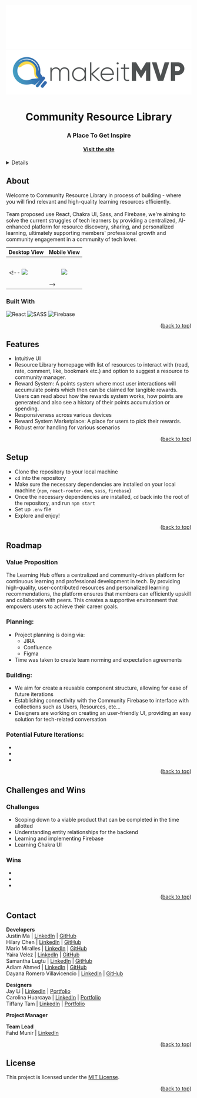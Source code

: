 <a name="readme-top"></a>

<!-- HEADER -->
<p align="center">
  <img src="src/assets/readmeImages/dark-mode.svg#gh-dark-mode-only" alt="Dark" id="dark-mode-image">
  <img src="src/assets/readmeImages/light-mode.svg#gh-light-mode-only" alt="Light" id="light-mode-image">
</p>

<h1 align="center">Community Resource Library</h1>

<h3 align="center">A Place To Get Inspire</h3>

<h4 align="center"><a href="" target="_blank"><strong>Visit the site</strong></h4>

<p></p>

<!-- TABLE OF CONTENTS -->
<details>
  <summary>Table of Contents</summary>
  <ul>
    <li>
      <a href="#about">About</a>
      <ul>
        <li><a href="#built-with">Built With</a></li>
      </ul>
    </li>
    <li><a href="#features">Features</a></li>
    <li><a href="#setup">Setup</a></li>
    <li><a href="#roadmap">Roadmap</a>
      <ul>
        <li><a href="#value-proposition">Value Proposition</a></li>
        <li><a href="#planning">Planning</a></li>
        <li><a href="#building">Building</a></li>
        <li><a href="#potential-future-iterations">Potential Future Iterations</a></li>
      </ul>
    </li>
    <li><a href="#challenges-and-wins">Challenges and Wins</a>
        <ul>
        <li><a href="#challenges">Challenges</a></li>
        <li><a href="#wins">Wins</a></li>
      </ul>
    </li>
    <li><a href="#contact">Contact</a></li>
  </ul>
</details>

## About
Welcome to Community Resource Library in process of building - where you will find relevant and high-quality learning resources efficiently.<br><br>
Team proposed use React, Chakra UI, Sass, and Firebase, we're aiming to solve the current struggles of tech learners by providing a centralized, AI-enhanced platform for resource discovery, sharing, and personalized learning, ultimately supporting members' professional growth and community engagement in a community of tech lover.

| Desktop View | Mobile View |
|---------------|-----------------|
<!-- <img src="src/assets/readmeImages/desktop-demo.gif" width=100%>|<p align="center"><br/><img src="src/assets/readmeImages/mobile-demo.gif" width=60%></p> -->

### Built With
![React][React-shield]
![SASS][SASS-shield]
![Firebase][Firebase-shield]

<p align="right">(<a href="#readme-top">back to top</a>)</p>

## Features
- Intuitive UI
- Resource Library homepage with list of resources to interact with (read, rate, comment, like, bookmark etc.) 
and option to suggest a resource to community manager.
- Reward System: A points system where most user interactions will accumulate points which then can be claimed for tangible rewards. Users can read about how the rewards system works, how points are generated and also see a history of their points accumulation or spending.
- Responsiveness across various devices
- Reward System Marketplace: A place for users to pick their rewards.
- Robust error handling for various scenarios

<p align="right">(<a href="#readme-top">back to top</a>)</p>

## Setup
- Clone the repository to your local machine
- `cd` into the repository
- Make sure the necessary dependencies are installed on your local machine (`npm`, `react-router-dom`, `sass`, `firebase`)
- Once the necessary dependencies are installed, `cd` back into the root of the repository, and run `npm start`
- Set up `.env` file
- Explore and enjoy!

<p align="right">(<a href="#readme-top">back to top</a>)</p>

## Roadmap
### Value Proposition
The Learning Hub offers a centralized and community-driven platform for continuous learning and professional development in tech. By providing high-quality, user-contributed resources and personalized learning recommendations, the platform ensures that members can efficiently upskill and collaborate with peers. This creates a supportive environment that empowers users to achieve their career goals.

### Planning:
- Project planning is doing via:
  - JIRA
  - Confluence
  - Figma
- Time was taken to create team norming and expectation agreements

### Building:
- We aim for create a reusable component structure, allowing for ease of future iterations
- Establishing connectivity with the Community Firebase to interface with collections such as Users, Resources, etc...
- Designers are working on creating an user-friendly UI, providing an easy solution for tech-related conversation

### Potential Future Iterations:
-
-
-

<p align="right">(<a href="#readme-top">back to top</a>)</p>

## Challenges and Wins

### Challenges
- Scoping down to a viable product that can be completed in the time allotted
- Understanding entity relationships for the backend
- Learning and implementing Firebase
- Learning Chakra UI
  
### Wins
- 
- 
-

<p align="right">(<a href="#readme-top">back to top</a>)</p>
  
## Contact
**Developers**<br>
Justin Ma | [LinkedIn](https://www.linkedin.com/in/justin-x-ma/) | [GitHub]()<br>
Hilary Chen | [LinkedIn](https://www.linkedin.com/in/hilarykhc/) | [GitHub]()<br>
Mario Miralles | [LinkedIn](https://www.linkedin.com/in/mariofmiralles/) | [GitHub](https://www.github.com/MarioMiralles)<br>
Yaira Velez | [LinkedIn](https://www.linkedin.com/in/yaira-velez-6b216719b/) | [GitHub]()<br>
Samantha Lugtu | [LinkedIn](https://www.linkedin.com/in/samantha-lugtu-968b872a7/) | [GitHub]()<br>
Adiam Ahmed | [LinkedIn](https://www.linkedin.com/in/adiamahmed/) | [GitHub]()<br>
Dayana Romero Villavicencio | [LinkedIn](https://www.linkedin.com/in/dayana-romero/) | [GitHub](https://github.com/drv0228)<br>


**Designers**<br>
Jay Li | [LinkedIn](https://www.linkedin.com/in/jialion/) | [Portfolio]()<br>
Carolina Huarcaya | [LinkedIn](https://www.linkedin.com/in/carolina-huarcaya/) | [Portfolio]()<br>
Tiffany Tam | [LinkedIn](https://www.linkedin.com/in/tiffanyashleytam/) | [Portfolio]()<br>

**Project Manager**<br>
<!-- Helen S | [LinkedIn](https://www.linkedin.com/in//)<br> -->

**Team Lead**<br>
Fahd Munir | [LinkedIn](https://www.linkedin.com/in/fahd-munir/)<br>

<p align="right">(<a href="#readme-top">back to top</a>)</p>


## License

This project is licensed under the [MIT License](LICENSE).

<p align="right">(<a href="#readme-top">back to top</a>)</p>

<!-- MARKDOWN LINKS & IMAGES -->
[React-shield]: https://img.shields.io/badge/React-20232A?style=for-the-badge&logo=react&logoColor=61DAFB
[SASS-shield]: https://img.shields.io/badge/SASS-hotpink.svg?style=for-the-badge&logo=SASS&logoColor=white
[Firebase-shield]: https://img.shields.io/badge/Firebase-039BE5?style=for-the-badge&logo=Firebase&logoColor=white